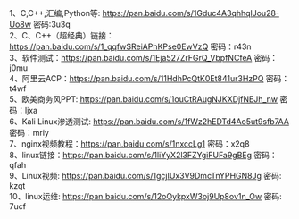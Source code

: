 1、C,C++,汇编,Python等: https://pan.baidu.com/s/1Gduc4A3qhhqlJou28-Uo8w 密码:3u3q  
2、C、C++（超经典）链接：https://pan.baidu.com/s/1_qqfwSReiAPhKPse0EwVzQ 密码：r43n  
3、软件测试：https://pan.baidu.com/s/1Eja527ZrFGrQ_VbpfNCfeA 密码：j0mu  
4、阿里云ACP：https://pan.baidu.com/s/11HdhPcQtK0Et841ur3HzPQ 密码：t4wf  
5、欧美商务风PPT: https://pan.baidu.com/s/1ouCtRAugNJKXDjfNEJh_nw 密码：ljxa    
6、Kali Linux渗透测试: https://pan.baidu.com/s/1fWz2hEDTd4Ao5ut9sfb7AA 密码：mriy  
7、nginx视频教程：https://pan.baidu.com/s/1nxccLg1 密码：x2q8  
8、linux链接：https://pan.baidu.com/s/1liYyX2l3FZYgiFUFa9gBEg 密码：qfah  
9、Linux视频: https://pan.baidu.com/s/1gcjIUx3V9DmcTnYPHGN8Jg 密码: kzqt  
10、linux运维: https://pan.baidu.com/s/12oOykpxW3oj9Up8ov1n_Ow 密码: 7ucf  
